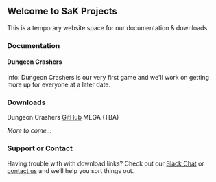## Welcome to SaK Projects

This is a temporary website space for our documentation & downloads.

### Documentation

#### Dungeon Crashers
info: Dungeon Crashers is our very first game and we'll work on getting more up for everyone at a later date.

### Downloads

Dungeon Crashers [GitHub](https://github.com/SaKProject/dungeon-crashers) MEGA (TBA)

_More to come..._

### Support or Contact

Having trouble with with download links? Check out our [Slack Chat](https://sak-project.slack.com) or [contact us](mailto:projectssak@gmail.com) and we’ll help you sort things out.
